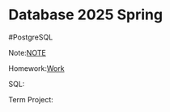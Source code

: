 # Database 2025 Spring 

#PostgreSQL 

Note:[NOTE](https://github.com/Fufupao/Database_SQL/blob/d0d47f1295ba8fdb2b55ed25ec42f94f0d83c38d/NOTE/NOTE.md)

Homework:[Work](https://github.com/Fufupao/Database_SQL/tree/d0d47f1295ba8fdb2b55ed25ec42f94f0d83c38d/work)

SQL:

Term Project:

